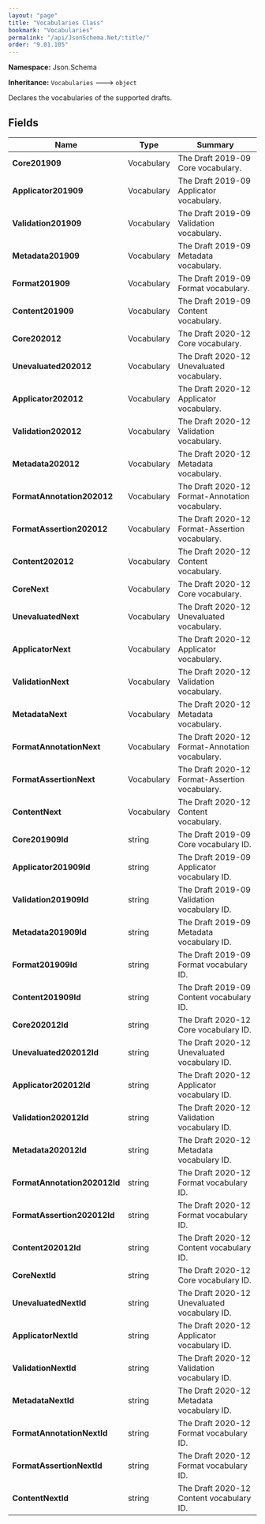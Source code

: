 ```yaml
---
layout: "page"
title: "Vocabularies Class"
bookmark: "Vocabularies"
permalink: "/api/JsonSchema.Net/:title/"
order: "9.01.105"
---
```

**Namespace:** Json.Schema

**Inheritance:**
`Vocabularies`
 🡒 
`object`

Declares the vocabularies of the supported drafts.

## Fields

| Name | Type | Summary |
|---|---|---|
| **Core201909** | Vocabulary | The Draft 2019-09 Core vocabulary. |
| **Applicator201909** | Vocabulary | The Draft 2019-09 Applicator vocabulary. |
| **Validation201909** | Vocabulary | The Draft 2019-09 Validation vocabulary. |
| **Metadata201909** | Vocabulary | The Draft 2019-09 Metadata vocabulary. |
| **Format201909** | Vocabulary | The Draft 2019-09 Format vocabulary. |
| **Content201909** | Vocabulary | The Draft 2019-09 Content vocabulary. |
| **Core202012** | Vocabulary | The Draft 2020-12 Core vocabulary. |
| **Unevaluated202012** | Vocabulary | The Draft 2020-12 Unevaluated vocabulary. |
| **Applicator202012** | Vocabulary | The Draft 2020-12 Applicator vocabulary. |
| **Validation202012** | Vocabulary | The Draft 2020-12 Validation vocabulary. |
| **Metadata202012** | Vocabulary | The Draft 2020-12 Metadata vocabulary. |
| **FormatAnnotation202012** | Vocabulary | The Draft 2020-12 Format-Annotation vocabulary. |
| **FormatAssertion202012** | Vocabulary | The Draft 2020-12 Format-Assertion vocabulary. |
| **Content202012** | Vocabulary | The Draft 2020-12 Content vocabulary. |
| **CoreNext** | Vocabulary | The Draft 2020-12 Core vocabulary. |
| **UnevaluatedNext** | Vocabulary | The Draft 2020-12 Unevaluated vocabulary. |
| **ApplicatorNext** | Vocabulary | The Draft 2020-12 Applicator vocabulary. |
| **ValidationNext** | Vocabulary | The Draft 2020-12 Validation vocabulary. |
| **MetadataNext** | Vocabulary | The Draft 2020-12 Metadata vocabulary. |
| **FormatAnnotationNext** | Vocabulary | The Draft 2020-12 Format-Annotation vocabulary. |
| **FormatAssertionNext** | Vocabulary | The Draft 2020-12 Format-Assertion vocabulary. |
| **ContentNext** | Vocabulary | The Draft 2020-12 Content vocabulary. |
| **Core201909Id** | string | The Draft 2019-09 Core vocabulary ID. |
| **Applicator201909Id** | string | The Draft 2019-09 Applicator vocabulary ID. |
| **Validation201909Id** | string | The Draft 2019-09 Validation vocabulary ID. |
| **Metadata201909Id** | string | The Draft 2019-09 Metadata vocabulary ID. |
| **Format201909Id** | string | The Draft 2019-09 Format vocabulary ID. |
| **Content201909Id** | string | The Draft 2019-09 Content vocabulary ID. |
| **Core202012Id** | string | The Draft 2020-12 Core vocabulary ID. |
| **Unevaluated202012Id** | string | The Draft 2020-12 Unevaluated vocabulary ID. |
| **Applicator202012Id** | string | The Draft 2020-12 Applicator vocabulary ID. |
| **Validation202012Id** | string | The Draft 2020-12 Validation vocabulary ID. |
| **Metadata202012Id** | string | The Draft 2020-12 Metadata vocabulary ID. |
| **FormatAnnotation202012Id** | string | The Draft 2020-12 Format vocabulary ID. |
| **FormatAssertion202012Id** | string | The Draft 2020-12 Format vocabulary ID. |
| **Content202012Id** | string | The Draft 2020-12 Content vocabulary ID. |
| **CoreNextId** | string | The Draft 2020-12 Core vocabulary ID. |
| **UnevaluatedNextId** | string | The Draft 2020-12 Unevaluated vocabulary ID. |
| **ApplicatorNextId** | string | The Draft 2020-12 Applicator vocabulary ID. |
| **ValidationNextId** | string | The Draft 2020-12 Validation vocabulary ID. |
| **MetadataNextId** | string | The Draft 2020-12 Metadata vocabulary ID. |
| **FormatAnnotationNextId** | string | The Draft 2020-12 Format vocabulary ID. |
| **FormatAssertionNextId** | string | The Draft 2020-12 Format vocabulary ID. |
| **ContentNextId** | string | The Draft 2020-12 Content vocabulary ID. |
